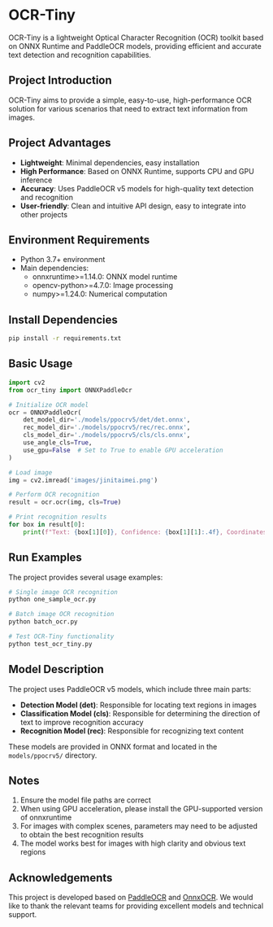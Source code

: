 # OCR-Tiny

OCR-Tiny is a lightweight Optical Character Recognition (OCR) toolkit based on ONNX Runtime and PaddleOCR models, providing efficient and accurate text detection and recognition capabilities.

## Project Introduction
OCR-Tiny aims to provide a simple, easy-to-use, high-performance OCR solution for various scenarios that need to extract text information from images.

## Project Advantages
- **Lightweight**: Minimal dependencies, easy installation
- **High Performance**: Based on ONNX Runtime, supports CPU and GPU inference
- **Accuracy**: Uses PaddleOCR v5 models for high-quality text detection and recognition
- **User-friendly**: Clean and intuitive API design, easy to integrate into other projects

## Environment Requirements
- Python 3.7+ environment
- Main dependencies:
  - onnxruntime>=1.14.0: ONNX model runtime
  - opencv-python>=4.7.0: Image processing
  - numpy>=1.24.0: Numerical computation

## Install Dependencies
```bash
pip install -r requirements.txt
```

## Basic Usage
```python
import cv2
from ocr_tiny import ONNXPaddleOcr

# Initialize OCR model
ocr = ONNXPaddleOcr(
    det_model_dir='./models/ppocrv5/det/det.onnx',
    rec_model_dir='./models/ppocrv5/rec/rec.onnx',
    cls_model_dir='./models/ppocrv5/cls/cls.onnx',
    use_angle_cls=True,
    use_gpu=False  # Set to True to enable GPU acceleration
)

# Load image
img = cv2.imread('images/jinitaimei.png')

# Perform OCR recognition
result = ocr.ocr(img, cls=True)

# Print recognition results
for box in result[0]:
    print(f"Text: {box[1][0]}, Confidence: {box[1][1]:.4f}, Coordinates: {box[0]}")
```

## Run Examples
The project provides several usage examples:

```bash
# Single image OCR recognition
python one_sample_ocr.py

# Batch image OCR recognition
python batch_ocr.py

# Test OCR-Tiny functionality
python test_ocr_tiny.py
```

## Model Description
The project uses PaddleOCR v5 models, which include three main parts:
- **Detection Model (det)**: Responsible for locating text regions in images
- **Classification Model (cls)**: Responsible for determining the direction of text to improve recognition accuracy
- **Recognition Model (rec)**: Responsible for recognizing text content

These models are provided in ONNX format and located in the `models/ppocrv5/` directory.

## Notes
1. Ensure the model file paths are correct
2. When using GPU acceleration, please install the GPU-supported version of onnxruntime
3. For images with complex scenes, parameters may need to be adjusted to obtain the best recognition results
4. The model works best for images with high clarity and obvious text regions

## Acknowledgements
This project is developed based on [PaddleOCR](https://github.com/PaddlePaddle/PaddleOCR) and [OnnxOCR](https://github.com/jingsongliujing/OnnxOCR.git). We would like to thank the relevant teams for providing excellent models and technical support.